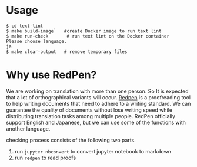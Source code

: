 # Usage

```
$ cd text-lint
$ make build-image`   #create Docker image to run text lint
$ make run-check       # run text lint on the Docker container
Please choose language.
ja
$ make clear-output   # remove temporary files
```

# Why use RedPen?

We are working on translation with more than one person. So It is expected that a lot of orthographical variants will occur.
[Redpen](http://redpen.cc/) is a proofreading tool to help writing documents that need to adhere to a writing standard. 
We can guarantee the quality of documents without lose writing speed while distributing translation tasks among multiple people.
RedPen officially support English and Japanese, but we can use some of the functions with another language.


checking process consists of the following two parts.
1. run `jupyter nbconvert` to convert jupyter notebook to markdown
2. run `redpen`  to read proofs
